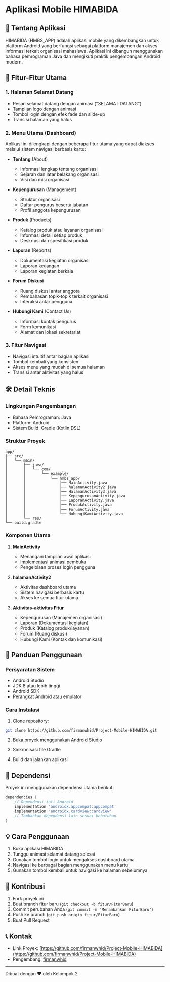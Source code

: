 # Aplikasi Mobile HIMABIDA

## 📱 Tentang Aplikasi
HIMABIDA (HMBS_APP) adalah aplikasi mobile yang dikembangkan untuk platform Android yang berfungsi sebagai platform manajemen dan akses informasi terkait organisasi mahasiswa. Aplikasi ini dibangun menggunakan bahasa pemrograman Java dan mengikuti praktik pengembangan Android modern.

## 🌟 Fitur-Fitur Utama

### 1. Halaman Selamat Datang
- Pesan selamat datang dengan animasi ("SELAMAT DATANG")
- Tampilan logo dengan animasi
- Tombol login dengan efek fade dan slide-up
- Transisi halaman yang halus

### 2. Menu Utama (Dashboard)
Aplikasi ini dilengkapi dengan beberapa fitur utama yang dapat diakses melalui sistem navigasi berbasis kartu:

- **Tentang** (About)
  - Informasi lengkap tentang organisasi
  - Sejarah dan latar belakang organisasi
  - Visi dan misi organisasi

- **Kepengurusan** (Management)
  - Struktur organisasi
  - Daftar pengurus beserta jabatan
  - Profil anggota kepengurusan

- **Produk** (Products)
  - Katalog produk atau layanan organisasi
  - Informasi detail setiap produk
  - Deskripsi dan spesifikasi produk

- **Laporan** (Reports)
  - Dokumentasi kegiatan organisasi
  - Laporan keuangan
  - Laporan kegiatan berkala

- **Forum Diskusi**
  - Ruang diskusi antar anggota
  - Pembahasan topik-topik terkait organisasi
  - Interaksi antar pengguna

- **Hubungi Kami** (Contact Us)
  - Informasi kontak pengurus
  - Form komunikasi
  - Alamat dan lokasi sekretariat

### 3. Fitur Navigasi
- Navigasi intuitif antar bagian aplikasi
- Tombol kembali yang konsisten
- Akses menu yang mudah di semua halaman
- Transisi antar aktivitas yang halus

## 🛠 Detail Teknis

### Lingkungan Pengembangan
- Bahasa Pemrograman: Java
- Platform: Android
- Sistem Build: Gradle (Kotlin DSL)

### Struktur Proyek
```
app/
├── src/
│   └── main/
│       ├── java/
│       │   └── com/
│       │       └── example/
│       │           └── hmbs_app/
│       │               ├── MainActivity.java
│       │               ├── halamanActivity2.java
│       │               ├── HalamanActivity3.java
│       │               ├── KepengurusanActivity.java
│       │               ├── LaporanActivity.java
│       │               ├── ProdukActivity.java
│       │               ├── ForumActivity.java
│       │               └── HubungiKamiActivity.java
│       └── res/
└── build.gradle
```

### Komponen Utama

1. **MainActivity**
   - Menangani tampilan awal aplikasi
   - Implementasi animasi pembuka
   - Pengelolaan proses login pengguna

2. **halamanActivity2**
   - Aktivitas dashboard utama
   - Sistem navigasi berbasis kartu
   - Akses ke semua fitur utama

3. **Aktivitas-aktivitas Fitur**
   - Kepengurusan (Manajemen organisasi)
   - Laporan (Dokumentasi kegiatan)
   - Produk (Katalog produk/layanan)
   - Forum (Ruang diskusi)
   - Hubungi Kami (Kontak dan komunikasi)

## 🚀 Panduan Penggunaan

### Persyaratan Sistem
- Android Studio
- JDK 8 atau lebih tinggi
- Android SDK
- Perangkat Android atau emulator

### Cara Instalasi
1. Clone repository:
```bash
git clone https://github.com/firmanwhid/Project-Mobile-HIMABIDA.git
```

2. Buka proyek menggunakan Android Studio

3. Sinkronisasi file Gradle

4. Build dan jalankan aplikasi

## 📝 Dependensi
Proyek ini menggunakan dependensi utama berikut:
```gradle
dependencies {
    // Dependensi inti Android
    implementation 'androidx.appcompat:appcompat'
    implementation 'androidx.cardview:cardview'
    // Tambahkan dependensi lain sesuai kebutuhan
}
```

## 💡 Cara Penggunaan
1. Buka aplikasi HIMABIDA
2. Tunggu animasi selamat datang selesai
3. Gunakan tombol login untuk mengakses dashboard utama
4. Navigasi ke berbagai bagian menggunakan menu kartu
5. Gunakan tombol kembali untuk navigasi ke halaman sebelumnya

## 🤝 Kontribusi
1. Fork proyek ini
2. Buat branch fitur baru (`git checkout -b fitur/FiturBaru`)
3. Commit perubahan Anda (`git commit -m 'Menambahkan FiturBaru'`)
4. Push ke branch (`git push origin fitur/FiturBaru`)
5. Buat Pull Request


## 📞 Kontak
- Link Proyek: [https://github.com/firmanwhid/Project-Mobile-HIMABIDA](https://github.com/firmanwhid/Project-Mobile-HIMABIDA)
- Pengembang: [firmanwhid](https://github.com/firmanwhid)

---
Dibuat dengan ❤️ oleh Kelompok 2
